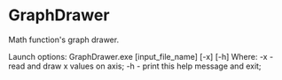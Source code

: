 # GraphDrawer
 Math function's graph drawer. 

 Launch options: GraphDrawer.exe [input_file_name] [-x] [-h]
 Where:
	-x	-	read and draw x values on axis;
	-h	-	print this help message and exit;
